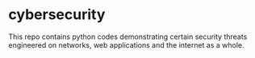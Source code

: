 # cybersecurity
This repo contains python codes demonstrating certain security threats engineered on networks, web applications and the internet as a whole.
